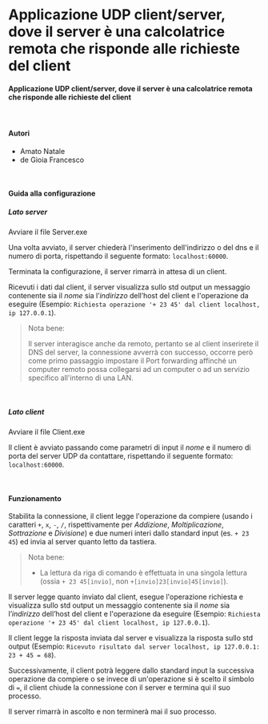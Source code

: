 # Applicazione UDP client/server, dove il server è una calcolatrice remota che risponde alle richieste del client


#### Applicazione UDP client/server, dove il server è una calcolatrice remota che risponde alle richieste del client

&nbsp;&nbsp;

#### Autori

- Amato Natale
- de Gioia Francesco

&nbsp;&nbsp;

#### Guida alla configurazione

##### Lato server

Avviare il file Server.exe

Una volta avviato, il server chiederà l'inserimento dell'indirizzo o del dns e il numero di porta, rispettando il seguente formato: `localhost:60000`.

Terminata la configurazione, il server rimarrà in attesa di un client.

Ricevuti i dati dal client, il server visualizza sullo std output un messaggio contenente sia il *nome* sia l’*indirizzo* dell’host del client e l'operazione da eseguire (Esempio: `Richiesta operazione '+ 23 45' dal client localhost, ip 127.0.0.1`).



> Nota bene:
>
> Il server interagisce anche da remoto, pertanto se al client inserirete il DNS del server, la connessione avverrà con successo, occorre però come primo passaggio impostare il Port forwarding affinché un computer remoto possa collegarsi ad un computer o ad un servizio specifico all'interno di una LAN.

&nbsp;&nbsp;

##### Lato client

Avviare il file Client.exe

Il client è avviato passando come parametri di input il *nome* e il numero di porta del server UDP da contattare, rispettando il seguente formato: `localhost:60000`.

&nbsp;&nbsp;

#### Funzionamento

Stabilita la connessione, il client legge l'operazione da compiere (usando i caratteri `+`, `x`, `-`, `/`, rispettivamente per *Addizione*, *Moltiplicazione*, *Sottrazione* e *Divisione*) e due numeri interi dallo standard input (es. `+ 23 45`) ed invia al server quanto letto da tastiera.



> Nota bene:
>
> - La lettura da riga di comando è effettuata in una singola lettura (ossia `+ 23 45[invio]`, non `+[invio]23[invio]45[invio]`).



Il server legge quanto inviato dal client, esegue l'operazione richiesta e visualizza sullo std output un messaggio contenente sia il *nome* sia l’*indirizzo* dell’host del client e l'operazione da eseguire (Esempio: `Richiesta operazione '+ 23 45' dal client localhost, ip 127.0.0.1`).

Il client legge la risposta inviata dal server e visualizza la risposta sullo std output (Esempio: `Ricevuto risultato dal server localhost, ip 127.0.0.1: 23 + 45 = 68`).

Successivamente, il client potrà leggere dallo standard input la successiva operazione da compiere o se invece di un'operazione si è scelto il simbolo di `=`, il client chiude la connessione con il server e termina qui il suo processo.

Il server rimarrà in ascolto e non terminerà mai il suo processo.
